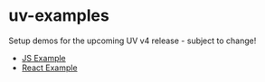 # uv-examples

Setup demos for the upcoming UV v4 release - subject to change!

- [JS Example](js/)
- [React Example](react/)